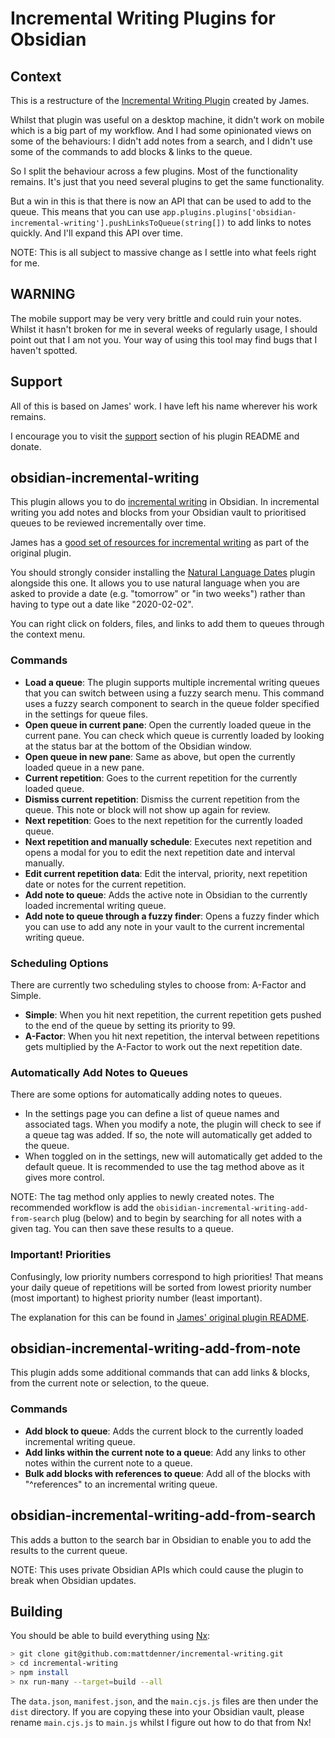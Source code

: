 # Incremental Writing Plugins for Obsidian
## Context
This is a restructure of the [Incremental Writing Plugin](https://github.com/bjsi/incremental-writing) created by James.

Whilst that plugin was useful on a desktop machine, it didn't work on mobile which is a big part of my workflow. And I had some opinionated views on some of the behaviours: I didn't add notes from a search, and I didn't use some of the commands to add blocks & links to the queue.

So I split the behaviour across a few plugins. Most of the functionality remains. It's just that you need several plugins to get the same functionality.

But a win in this is that there is now an API that can be used to add to the queue. This means that you can use `app.plugins.plugins['obsidian-incremental-writing'].pushLinksToQueue(string[])` to add links to notes quickly. And I'll expand this API over time.

NOTE: This is all subject to massive change as I settle into what feels right for me.

## WARNING
The mobile support may be very very brittle and could ruin your notes. Whilst it hasn't broken for me in several weeks of regularly usage, I should point out that I am not you. Your way of using this tool may find bugs that I haven't spotted.

## Support
All of this is based on James' work. I have left his name wherever his work remains.

I encourage you to visit the [support](https://github.com/bjsi/incremental-writing#support) section of his plugin README and donate.

## obsidian-incremental-writing
This plugin allows you to do [incremental writing](https://supermemo.guru/wiki/Incremental_writing) in Obsidian. In incremental writing you add notes and blocks from your Obsidian vault to prioritised queues to be reviewed incrementally over time.

James has a [good set of resources for incremental writing](https://github.com/bjsi/incremental-writing#incremental-writing-plugin-for-obsidian) as part of the original plugin.

You should strongly consider installing the [Natural Language Dates](https://github.com/argenos/nldates-obsidian) plugin alongside this one. It allows you to use natural language when you are asked to provide a date (e.g. "tomorrow" or "in two weeks") rather than having to type out a date like "2020-02-02".

You can right click on folders, files, and links to add them to queues through the context menu.

### Commands
- **Load a queue**: The plugin supports multiple incremental writing queues that you can switch between using a fuzzy search menu. This command uses a fuzzy search component to search in the queue folder specified in the settings for queue files.
- **Open queue in current pane**: Open the currently loaded queue in the current pane. You can check which queue is currently loaded by looking at the status bar at the bottom of the Obsidian window.
- **Open queue in new pane**: Same as above, but open the currently loaded queue in a new pane.
- **Current repetition**: Goes to the current repetition for the currently loaded queue.
- **Dismiss current repetition**: Dismiss the current repetition from the queue. This note or block will not show up again for review.
- **Next repetition**: Goes to the next repetition for the currently loaded queue.
- **Next repetition and manually schedule**: Executes next repetition and opens a modal for you to edit the next repetition date and interval manually.
- **Edit current repetition data**: Edit the interval, priority, next repetition date or notes for the current repetition.
- **Add note to queue**: Adds the active note in Obsidian to the currently loaded incremental writing queue.
- **Add note to queue through a fuzzy finder**: Opens a fuzzy finder which you can use to add any note in your vault to the current incremental writing queue.

### Scheduling Options
There are currently two scheduling styles to choose from: A-Factor and Simple.
- **Simple**: When you hit next repetition, the current repetition gets pushed to the end of the queue by setting its priority to 99.
- **A-Factor**: When you hit next repetition, the interval between repetitions gets multiplied by the A-Factor to work out the next repetition date.

### Automatically Add Notes to Queues
There are some options for automatically adding notes to queues.
- In the settings page you can define a list of queue names and associated tags. When you modify a note, the plugin will check to see if a queue tag was added. If so, the note will automatically get added to the queue. 
- When toggled on in the settings, new will automatically get added to the default queue. It is recommended to use the tag method above as it gives more control.

NOTE: The tag method only applies to newly created notes. The recommended workflow is add the `obisidian-incremental-writing-add-from-search` plug (below) and to begin by searching for all notes with a given tag. You can then save these results to a queue.

### Important! Priorities
Confusingly, low priority numbers correspond to high priorities! That means your daily queue of repetitions will be sorted from lowest priority number (most important) to highest priority number (least important). 

The explanation for this can be found in [James' original plugin README](https://github.com/bjsi/incremental-writing#important-priorities).

## obsidian-incremental-writing-add-from-note
This plugin adds some additional commands that can add links & blocks, from the current note or selection, to the queue.

### Commands
- **Add block to queue**: Adds the current block to the currently loaded incremental writing queue.
- **Add links within the current note to a queue**: Add any links to other notes within the current note to a queue.
- **Bulk add blocks with references to queue**: Add all of the blocks with "^references" to an incremental writing queue.

## obsidian-incremental-writing-add-from-search
This adds a button to the search bar in Obsidian to enable you to add the results to the current queue.

NOTE: This uses private Obsidian APIs which could cause the plugin to break when Obsidian updates.

## Building
You should be able to build everything using [Nx](https://nx.dev/):

```sh
> git clone git@github.com:mattdenner/incremental-writing.git
> cd incremental-writing
> npm install
> nx run-many --target=build --all
```

The `data.json`, `manifest.json`, and the `main.cjs.js` files are then under the `dist` directory. If you are copying these into your Obsidian vault, please rename `main.cjs.js` to `main.js` whilst I figure out how to do that from Nx!

